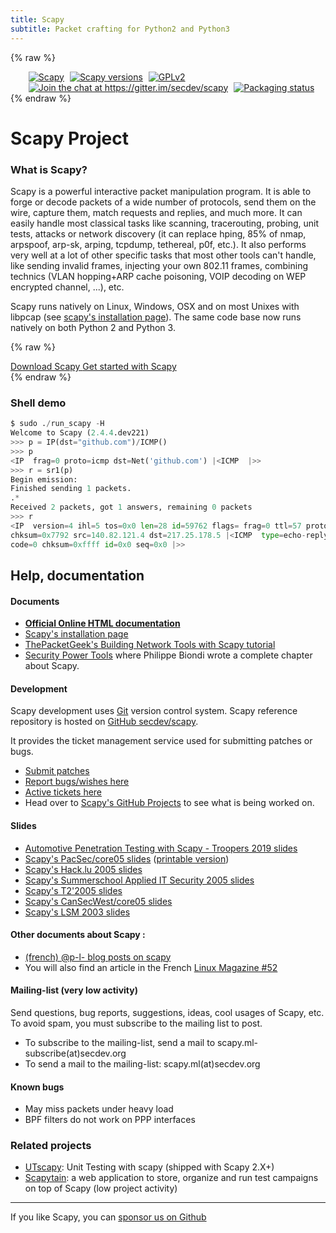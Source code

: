 ```yaml
---
title: Scapy
subtitle: Packet crafting for Python2 and Python3
---
```


{% raw %}
<ul style="display:flex; list-style:none; display: table; margin: 0 auto;">
    <!-- We rely on different services to provide the .svg dynamically -->
    <li style="display: inline; margin-left: 5px;">
        <a href="https://pypi.python.org/pypi/scapy/"><img src="https://img.shields.io/pypi/v/scapy.svg" alt="Scapy" /></a>
    </li>
    <li style="display: inline; margin-left: 5px;">
        <a href="https://pypi.python.org/pypi/scapy/"><img src="https://img.shields.io/pypi/pyversions/scapy.svg" alt="Scapy versions" /></a>
    </li>
    <li style="display: inline; margin-left: 5px;">
        <a href="https://github.com/secdev/scapy/blob/master/LICENSE"><img src="https://img.shields.io/badge/License-GPL%20v2-blue.svg" alt="GPLv2" /></a>
    </li>
    <li style="display: inline; margin-left: 5px;">
        <a href="https://gitter.im/secdev/scapy?utm_source=badge&utm_medium=badge&utm_campaign=pr-badge&utm_content=badge"><img src="https://badges.gitter.im/secdev/scapy.svg" alt="Join the chat at https://gitter.im/secdev/scapy" /></a>
    </li>
    <li style="display: inline; margin-left: 5px;">
        <a href="https://repology.org/metapackage/scapy/versions"><img src="https://repology.org/badge/tiny-repos/scapy.svg" alt="Packaging status" /></a>
    </li>
</ul>
{% endraw %}

Scapy Project
=============

### What is Scapy?

Scapy is a powerful interactive packet manipulation program. It is able to
forge or decode packets of a wide number of protocols, send them on the wire,
capture them, match requests and replies, and much more. It can easily handle
most classical tasks like scanning, tracerouting, probing, unit tests, attacks
or network discovery (it can replace hping, 85% of nmap, arpspoof, arp-sk,
arping, tcpdump, tethereal, p0f, etc.). It also performs very well at a lot of
other specific tasks that most other tools can't handle, like sending invalid
frames, injecting your own 802.11 frames, combining technics (VLAN hopping+ARP
cache poisoning, VOIP decoding on WEP encrypted channel, ...), etc.

Scapy runs natively on Linux, Windows, OSX and on most Unixes with libpcap (see [scapy's installation page](http://scapy.readthedocs.io/en/latest/installation.html)).
The same code base now runs natively on both Python 2 and Python 3.

{% raw %}
<div class="d-flex justify-content-center">
    <a href="./download" class="btn btn-primary btn-lg mr-2">
        Download Scapy
    </a>
    <a href="https://scapy.readthedocs.io/en/latest/introduction.html" class="btn btn-primary btn-lg">
        Get started with Scapy
    </a>
</div>
{% endraw %}

### Shell demo

```python
$ sudo ./run_scapy -H
Welcome to Scapy (2.4.4.dev221)
>>> p = IP(dst="github.com")/ICMP()
>>> p
<IP  frag=0 proto=icmp dst=Net('github.com') |<ICMP  |>>
>>> r = sr1(p)
Begin emission:
Finished sending 1 packets.
.*
Received 2 packets, got 1 answers, remaining 0 packets
>>> r
<IP  version=4 ihl=5 tos=0x0 len=28 id=59762 flags= frag=0 ttl=57 proto=icmp
chksum=0x7792 src=140.82.121.4 dst=217.25.178.5 |<ICMP  type=echo-reply
code=0 chksum=0xffff id=0x0 seq=0x0 |>>
```


## Help, documentation


#### Documents

*   [**Official Online HTML documentation**](http://scapy.readthedocs.io/)
*   [Scapy's installation page](http://scapy.readthedocs.io/en/latest/installation.html)
*   [ThePacketGeek's Building Network Tools with Scapy tutorial](https://thepacketgeek.com/series/building-network-tools-with-scapy/)
*   [Security Power Tools](http://www.oreilly.com/catalog/9780596009632/) where Philippe Biondi wrote a complete chapter about Scapy.

#### Development

Scapy development uses [Git](https://git-scm.com/) version control system. Scapy reference repository is hosted on [GitHub secdev/scapy](https://github.com/secdev/scapy/).

It provides the ticket management service used for submitting patches or bugs.

*   [Submit patches](https://github.com/secdev/scapy/pulls/new)
*   [Report bugs/wishes here](https://github.com/secdev/scapy/issues/new)
*   [Active tickets here](https://github.com/secdev/scapy/issues)
*   Head over to [Scapy's GitHub Projects](https://github.com/secdev/scapy/projects) to see what is being worked on.

#### Slides

*   [Automotive Penetration Testing with Scapy - Troopers 2019 slides](/conf/troopers2019/index.html)
*   [Scapy's PacSec/core05 slides](/conf/scapy_pacsec05.pdf) ([printable version](/conf/scapy_pacsec05.handout.pdf))
*   [Scapy's Hack.lu 2005 slides](/conf/scapy_hack.lu.pdf)
*   [Scapy's Summerschool Applied IT Security 2005 slides](/conf/scapy_Aachen.pdf)
*   [Scapy's T2'2005 slides](/conf/scapy_T2.pdf)
*   [Scapy's CanSecWest/core05 slides](/conf/scapy_csw05.pdf)
*   [Scapy's LSM 2003 slides](/conf/scapy_lsm2003.pdf)

#### Other documents about Scapy :

*   [(french) @p-l- blog posts on scapy](http://pierre.droids-corp.org/blog/html/tags/scapy.html)
*   You will also find an article in the French [Linux Magazine #52](https://boutique.ed-diamond.com/numeros-deja-parus/354-misc52.html)

#### Mailing-list (very low activity)

Send questions, bug reports, suggestions, ideas, cool usages of Scapy, etc. To avoid spam, you must subscribe to the mailing list to post.

*   To subscribe to the mailing-list, send a mail to scapy.ml-subscribe(at)secdev.org
*   To send a mail to the mailing-list: scapy.ml(at)secdev.org

#### Known bugs

*   May miss packets under heavy load
*   BPF filters do not work on PPP interfaces

### Related projects

*   [UTscapy](http://www.secdev.org/projects/UTscapy/): Unit Testing with scapy (shipped with Scapy 2.X+)
*   [Scapytain](http://www.secdev.org/projects/scapytain/): a web application to store, organize and run test campaigns on top of Scapy (low project activity)

---

If you like Scapy, you can [sponsor us on Github](https://github.com/secdev/scapy#sponsor-button-repo)
